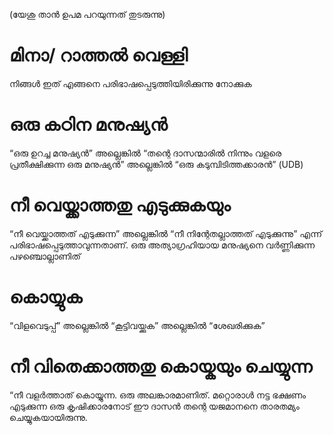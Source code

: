 (യേശു താൻ ഉപമ പറയുന്നത് തുടരുന്നു)
# മിനാ/ റാത്തൽ വെള്ളി
നിങ്ങൾ ഇത് എങ്ങനെ പരിഭാഷപ്പെടുത്തിയിരിക്കുന്നു നോക്കുക
# ഒരു കഠിന മനുഷ്യൻ
“ഒരു ഉറച്ച മനുഷ്യൻ” അല്ലെങ്കിൽ “തന്റെ ദാസന്മാരിൽ നിന്നും വളരെ പ്രതീക്ഷിക്കുന്ന ഒരു മനുഷ്യൻ” അല്ലെങ്കിൽ “ഒരു കടുമ്പിടിത്തക്കാരൻ” (UDB)
# നീ വെയ്ക്കാത്തതു എടുക്കുകയും
“നീ വെയ്ക്കാത്തത് എടുക്കുന്ന” അല്ലെങ്കിൽ “നീ നിന്റേതല്ലാത്തത് എടുക്കുന്നു” എന്ന് പരിഭാഷപ്പെടുത്താവുന്നതാണ്. ഒരു അത്യാഗ്രഹിയായ മനുഷ്യനെ വർണ്ണിക്കുന്ന പഴഞ്ചൊല്ലാണിത്     
# കൊയ്യുക
“വിളവെടുപ്പ്” അല്ലെങ്കിൽ “കൂട്ടിവയ്ക്കുക” അല്ലെങ്കിൽ “ശേഖരിക്കുക”
# നീ വിതെക്കാത്തതു കൊയ്കയും ചെയ്യുന്ന
“നീ വളർത്താത് കൊയ്യുന്ന. ഒരു അലങ്കാരമാണിത്. മറ്റൊരാൾ നട്ട ഭക്ഷണം എടുക്കുന്ന ഒരു കൃഷിക്കാരനോട് ഈ ദാസൻ തന്റെ യജമാനനെ താരതമ്യം ചെയ്യുകയായിരുന്നു.                                                                                                                                                                                                                                                                                                                                                                                                                                                         
